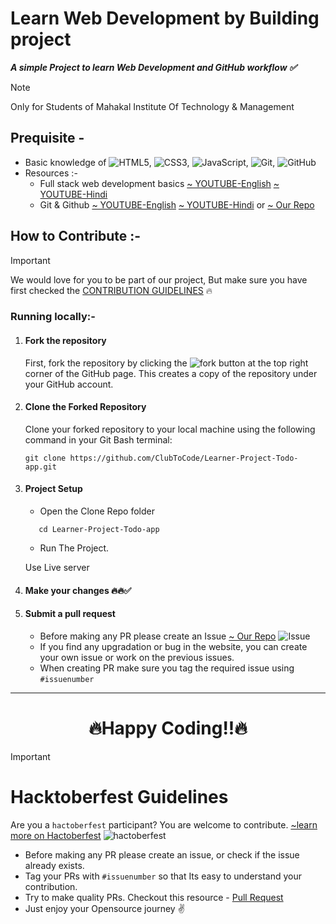 # Learn Web Development by Building project
_**A simple Project to learn Web Development and GitHub workflow ✅**_
> [!NOTE]
> Only for Students of Mahakal Institute Of Technology & Management

## Prequisite -
  - Basic knowledge of ![HTML5](https://img.shields.io/badge/html5-%23E34F26.svg?style=for-the-badge&logo=html5&logoColor=white), ![CSS3](https://img.shields.io/badge/css3-%231572B6.svg?style=for-the-badge&logo=css3&logoColor=white), ![JavaScript](https://img.shields.io/badge/javascript-%23323330.svg?style=for-the-badge&logo=javascript&logoColor=%23F7DF1E), ![Git](https://img.shields.io/badge/git-%23F05033.svg?style=for-the-badge&logo=git&logoColor=white), ![GitHub](https://img.shields.io/badge/github-%23121011.svg?style=for-the-badge&logo=github&logoColor=white)
  - Resources :-
    - Full stack web development basics [~ YOUTUBE-English](https://youtu.be/nu_pCVPKzTk?si=zhF_-Qx_EgXR2h5a) [~ YOUTUBE-Hindi](https://youtube.com/playlist?list=PLu71SKxNbfoC4nsN2NTFEHPCyvm_CnbDq&si=neOIkkGZSpPM_T4Y)
    - Git & Github [~ YOUTUBE-English](https://youtu.be/apGV9Kg7ics?si=giN676pRFocmUjhG) [~ YOUTUBE-Hindi](https://youtu.be/uj4fy4kpaOA?si=OTM87y8CCFG6smBy) or [~ Our Repo](https://github.com/ClubToCode/Open-Source-Resources)

## How to Contribute :-

> [!IMPORTANT]
> We would love for you to be part of our project, But make sure you have first checked the [CONTRIBUTION GUIDELINES](Learner-Project-Todo-app/blob/main/CONTRIBUTING.md) 🔥

### Running locally:-
1. #### Fork the repository

    First, fork the repository by clicking the ![fork](https://github.com/ojasaklechayt/Reslink-Dashboard/assets/92150685/5122e73d-65ed-498f-ba92-cfcdcb0e9b35)
 button at the top right corner of the GitHub page. This creates a copy of the repository under your GitHub account.

1. #### Clone the Forked Repository

    Clone your forked repository to your local machine using the following command in your Git Bash terminal:

    ```
    git clone https://github.com/ClubToCode/Learner-Project-Todo-app.git
    ```

1. #### Project Setup

    -   Open the Clone Repo folder
    
    ```
       cd Learner-Project-Todo-app
    ```
    
    -   Run The Project.
    
    Use Live server

1.  #### Make your changes 🔥🔥✅
1.  #### Submit a pull request
    -   Before making any PR please create an Issue [~ Our Repo](https://github.com/ClubToCode/Learner-Project-Todo-app/issues)  ![Issue](https://github.com/ojasaklechayt/Reslink-Dashboard/assets/92150685/fef9d2f0-d85d-4ad6-a4fd-1136157330a5) 
    -   If you find any upgradation or bug in the website, you can create your own issue or work on the previous issues.
    -   When creating PR make sure you tag the required issue using `#issuenumber`

<hr>
<div align='center'>
  
 # 🔥Happy Coding!!🔥
 
</div>

> [!IMPORTANT]
> # Hacktoberfest Guidelines
>  Are you a `hactoberfest` participant? You are welcome to contribute. [~learn more on Hactoberfest](https://hacktoberfest.com/) ![hactoberfest](https://github.com/ojasaklechayt/Reslink-Dashboard/assets/92150685/41e3634c-52b7-42bf-b4d5-876fc93c43ad)
> - Before making any PR please create an issue, or check if the issue already exists.
> - Tag your PRs with `#issuenumber` so that Its easy to understand your contribution.
> - Try to make quality PRs. Checkout this resource - [Pull Request](https://www.pullrequest.com/blog/writing-a-great-pull-request-description/)
> - Just enjoy your Opensource journey ✌️
